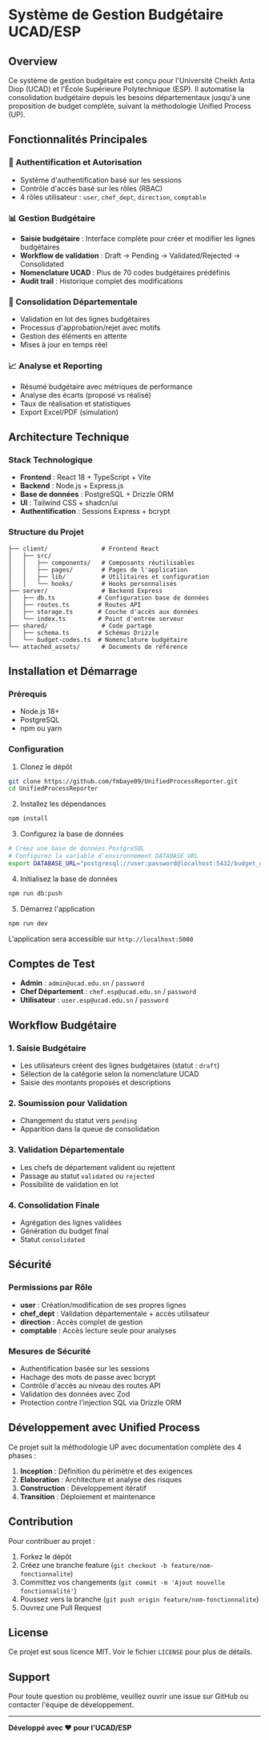 # Système de Gestion Budgétaire UCAD/ESP

## Overview

Ce système de gestion budgétaire est conçu pour l'Université Cheikh Anta Diop (UCAD) et l'École Supérieure Polytechnique (ESP). Il automatise la consolidation budgétaire depuis les besoins départementaux jusqu'à une proposition de budget complète, suivant la méthodologie Unified Process (UP).

## Fonctionnalités Principales

### 🔐 Authentification et Autorisation
- Système d'authentification basé sur les sessions
- Contrôle d'accès basé sur les rôles (RBAC)
- 4 rôles utilisateur : `user`, `chef_dept`, `direction`, `comptable`

### 📊 Gestion Budgétaire
- **Saisie budgétaire** : Interface complète pour créer et modifier les lignes budgétaires
- **Workflow de validation** : Draft → Pending → Validated/Rejected → Consolidated
- **Nomenclature UCAD** : Plus de 70 codes budgétaires prédéfinis
- **Audit trail** : Historique complet des modifications

### 🏢 Consolidation Départementale
- Validation en lot des lignes budgétaires
- Processus d'approbation/rejet avec motifs
- Gestion des éléments en attente
- Mises à jour en temps réel

### 📈 Analyse et Reporting
- Résumé budgétaire avec métriques de performance
- Analyse des écarts (proposé vs réalisé)
- Taux de réalisation et statistiques
- Export Excel/PDF (simulation)

## Architecture Technique

### Stack Technologique
- **Frontend** : React 18 + TypeScript + Vite
- **Backend** : Node.js + Express.js
- **Base de données** : PostgreSQL + Drizzle ORM
- **UI** : Tailwind CSS + shadcn/ui
- **Authentification** : Sessions Express + bcrypt

### Structure du Projet
```
├── client/               # Frontend React
│   ├── src/
│   │   ├── components/   # Composants réutilisables
│   │   ├── pages/        # Pages de l'application
│   │   ├── lib/          # Utilitaires et configuration
│   │   └── hooks/        # Hooks personnalisés
├── server/               # Backend Express
│   ├── db.ts            # Configuration base de données
│   ├── routes.ts        # Routes API
│   ├── storage.ts       # Couche d'accès aux données
│   └── index.ts         # Point d'entrée serveur
├── shared/               # Code partagé
│   ├── schema.ts        # Schémas Drizzle
│   └── budget-codes.ts  # Nomenclature budgétaire
└── attached_assets/      # Documents de référence
```

## Installation et Démarrage

### Prérequis
- Node.js 18+ 
- PostgreSQL
- npm ou yarn

### Configuration
1. Clonez le dépôt
```bash
git clone https://github.com/fmbaye09/UnifiedProcessReporter.git
cd UnifiedProcessReporter
```

2. Installez les dépendances
```bash
npm install
```

3. Configurez la base de données
```bash
# Créez une base de données PostgreSQL
# Configurez la variable d'environnement DATABASE_URL
export DATABASE_URL="postgresql://user:password@localhost:5432/budget_db"
```

4. Initialisez la base de données
```bash
npm run db:push
```

5. Démarrez l'application
```bash
npm run dev
```

L'application sera accessible sur `http://localhost:5000`

## Comptes de Test

- **Admin** : `admin@ucad.edu.sn` / `password`
- **Chef Département** : `chef.esp@ucad.edu.sn` / `password`
- **Utilisateur** : `user.esp@ucad.edu.sn` / `password`

## Workflow Budgétaire

### 1. Saisie Budgétaire
- Les utilisateurs créent des lignes budgétaires (statut : `draft`)
- Sélection de la catégorie selon la nomenclature UCAD
- Saisie des montants proposés et descriptions

### 2. Soumission pour Validation
- Changement du statut vers `pending`
- Apparition dans la queue de consolidation

### 3. Validation Départementale
- Les chefs de département valident ou rejettent
- Passage au statut `validated` ou `rejected`
- Possibilité de validation en lot

### 4. Consolidation Finale
- Agrégation des lignes validées
- Génération du budget final
- Statut `consolidated`

## Sécurité

### Permissions par Rôle
- **user** : Création/modification de ses propres lignes
- **chef_dept** : Validation départementale + accès utilisateur
- **direction** : Accès complet de gestion
- **comptable** : Accès lecture seule pour analyses

### Mesures de Sécurité
- Authentification basée sur les sessions
- Hachage des mots de passe avec bcrypt
- Contrôle d'accès au niveau des routes API
- Validation des données avec Zod
- Protection contre l'injection SQL via Drizzle ORM

## Développement avec Unified Process

Ce projet suit la méthodologie UP avec documentation complète des 4 phases :

1. **Inception** : Définition du périmètre et des exigences
2. **Elaboration** : Architecture et analyse des risques
3. **Construction** : Développement itératif
4. **Transition** : Déploiement et maintenance

## Contribution

Pour contribuer au projet :

1. Forkez le dépôt
2. Créez une branche feature (`git checkout -b feature/nom-fonctionnalite`)
3. Committez vos changements (`git commit -m 'Ajout nouvelle fonctionnalité'`)
4. Poussez vers la branche (`git push origin feature/nom-fonctionnalite`)
5. Ouvrez une Pull Request

## License

Ce projet est sous licence MIT. Voir le fichier `LICENSE` pour plus de détails.

## Support

Pour toute question ou problème, veuillez ouvrir une issue sur GitHub ou contacter l'équipe de développement.

---

**Développé avec ❤️ pour l'UCAD/ESP**